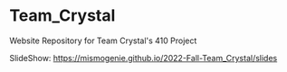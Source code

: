 # Team_Crystal
Website Repository for Team Crystal's 410 Project 

SlideShow: https://mismogenie.github.io/2022-Fall-Team_Crystal/slides
